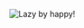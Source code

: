 ![Lazy by happy!](https://github.com/lazyHamsters/lazyHamsters/blob/main/Support%20files/Pics/Git_big.png)
